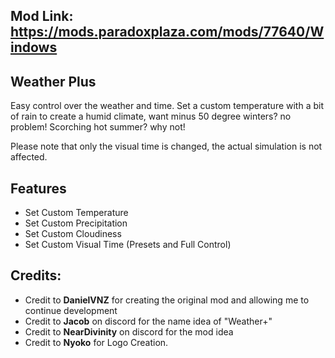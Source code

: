 ## Mod Link: https://mods.paradoxplaza.com/mods/77640/Windows

## Weather Plus
Easy control over the weather and time. Set a custom temperature with a bit of rain to create a humid climate, want minus 50 degree winters? no problem! Scorching hot summer? why not!

Please note that only the visual time is changed, the actual simulation is not affected.

## Features
- Set Custom Temperature
- Set Custom Precipitation
- Set Custom Cloudiness
- Set Custom Visual Time (Presets and Full Control)

## Credits:

- Credit to **DanielVNZ** for creating the original mod and allowing me to continue development
- Credit to **Jacob** on discord for the name idea of "Weather+"
- Credit to **NearDivinity** on discord for the mod idea
- Credit to **Nyoko** for Logo Creation.